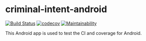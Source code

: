 # criminal-intent-android

[![Build Status](https://travis-ci.com/aliciawyy/criminal-intent-android.svg?branch=master)](https://travis-ci.com/aliciawyy/criminal-intent-android)
[![codecov](https://codecov.io/gh/aliciawyy/criminal-intent-android/branch/master/graph/badge.svg)](https://codecov.io/gh/aliciawyy/criminal-intent-android)
[![Maintainability](https://api.codeclimate.com/v1/badges/7a169230469d0c0b3cef/maintainability)](https://codeclimate.com/github/aliciawyy/criminal-intent-android/maintainability)

This Android app is used to test the CI and coverage for Android.
